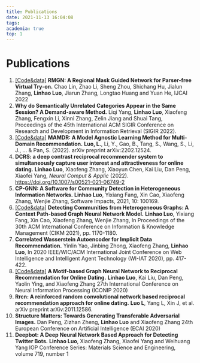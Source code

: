 ```yaml
---
title: Publications
date: 2021-11-13 16:04:08
tags:
academia: true
top: 1
---
```


# Publications

1. [\[Code&data\]](https://github.com/jokerlc/RMGN-VITON) **RMGN: A Regional Mask Guided Network for Parser-free Virtual Try-on.** Chao Lin, Zhao Li, Sheng Zhou, Shichang Hu, Jialun Zhang, **Linhao Luo**, Jiarun Zhang, Longtao Huang and Yuan He, IJCAI 2022 
2.  **Why do Semantically Unrelated Categories Appear in the Same Session? A Demand-aware Method.** Liqi Yang, **Linhao Luo**, Xiaofeng Zhang, Fengxin Li, Xinni Zhang, Zelin Jiang and Shuai Tang, Proceedings of the 45th International ACM SIGIR Conference on Research and Development in Information Retrieval (SIGIR 2022).
3. [\[Code&data\]](https://github.com/RManLuo/MAMDR) **MAMDR: A Model Agnostic Learning Method for Multi-Domain Recommendation.** **Luo, L.**, Li, Y., Gao, B., Tang, S., Wang, S., Li, J., ... & Pan, S. (2022).  arXiv preprint arXiv:2202.12524.
4. **DCRS: a deep contrast reciprocal recommender system to simultaneously capture user interest and attractiveness for online dating.** **Linhao Luo**, Xiaofeng Zhang, Xiaoyun Chen, Kai Liu, Dan Peng, Xiaofei Yang, *Neural Comput & Applic* (2022). https://doi.org/10.1007/s00521-021-06749-2
5. **CP-GNN: A Software for Community Detection in Heterogeneous Information Networks.** **Linhao Luo**, Yixiang Fang, Xin Cao, Xiaofeng Zhang, Wenjie Zhang, Software Impacts, 2021, 10: 100169.
6. [\[Code&data\]](https://github.com/RManLuo/CP-GNN) **Detecting Communities from Heterogeneous Graphs: A Context Path-based Graph Neural Network Model.** **Linhao Luo**, Yixiang Fang, Xin Cao, Xiaofeng Zhang, Wenjie Zhang, In Proceedings of the 30th ACM International Conference on Information & Knowledge Management (CIKM 2021), pp. 1170-1180. 
7. **Correlated Wasserstein Autoencoder for Implicit Data Recommendation.** Yinlin Yao, Jinbing Zhong, Xiaofeng Zhang, **Linhao Luo**, In 2020 IEEE/WIC/ACM International Joint Conference on Web Intelligence and Intelligent Agent Technology (WI-IAT 2020), pp. 417-422.
8. [\[Code&data\]](https://github.com/RManLuo/MotifGNN) **A Motif-based Graph Neural Network to Reciprocal Recommendation for Online Dating.** **Linhao Luo**, Kai Liu, Dan Peng, Yaolin Ying, and Xiaofeng Zhang 27th International Conference on Neural Information Processing (ICONIP 2020)
9. **Rrcn: A reinforced random convolutional network based reciprocal recommendation approach for online dating.** **Luo L**, Yang L, Xin J, et al. arXiv preprint arXiv:2011.12586. 
10. **Structure Matters: Towards Generating Transferable Adversarial Images.** Dan Peng, Zizhan Zheng, **Linhao Luo** and Xiaofeng Zhang 24th European Conference on Artificial Intelligence (ECAI 2020)
11. **Deepbot: A Deep Neural Network Based Approach for Detecting Twitter Bots.** **Linhao Luo**, Xiaofeng Zhang, Xiaofei Yang and Weihuang Yang IOP Conference Series: Materials Science and Engineering, volume 719, number 1
